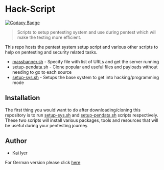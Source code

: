 # Hack-Script

[![Codacy Badge](https://api.codacy.com/project/badge/Grade/773c0dfd90d04a5e930c781aa4d1e660)](https://app.codacy.com/manual/kaiiyer47/hack-script?utm_source=github.com&utm_medium=referral&utm_content=kaiiyer/hack-script&utm_campaign=Badge_Grade_Dashboard)

> Scripts to setup pentesting system and use during pentest which will make the testing more efficient.

This repo hosts the pentest system setup script and various other scripts to help on pentesting and security related tasks.

- [massbanner.sh](massbanner.sh) - Specify file with list of URLs and get the server running
- [setup-pendata.sh](setup-pendata.sh) - Clone popular and useful files and payloads without needing to go to each source
- [setup-sys.sh](setup-sys.sh) - Setups the base system to get into hacking/programming mode

## Installation

The first thing you would want to do after downloading/cloning this repository is to run [setup-sys.sh](setup-sys.sh) and [setup-pendata.sh](setup-pendata.sh) scripts respectively. These two scripts will install various packages, tools and resources that will be useful during your pentesting journey.

## Author

- [Kai Iyer](https://github.com/kaiiyer)

For German version please click [here](README_DE.md)
